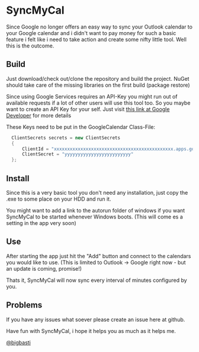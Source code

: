 SyncMyCal
=========

Since Google no longer offers an easy way to sync your Outlook calendar to your Google 
calendar and i didn't want to pay money for such a basic feature i felt like i need 
to take action and create some nifty little tool. Well this is the outcome.

Build
-----
Just download/check out/clone the repository and build the project. 
NuGet should take care of the missing libraries on the first build (package restore)

Since using Google Services requires an API-Key you might run out of available requests if
a lot of other users will use this tool too. So you maybe want to create an API Key for your self.
Just visit [this link at Google Developer](https://developers.google.com/api-client-library/python/guide/aaa_apikeys) for more details

These Keys need to be put in the GoogleCalendar Class-File:

```csharp
  ClientSecrets secrets = new ClientSecrets 
  { 
      ClientId = "xxxxxxxxxxxxxxxxxxxxxxxxxxxxxxxxxxxxxxxxxxxxx.apps.googleusercontent.com", 
      ClientSecret = "yyyyyyyyyyyyyyyyyyyyyyyyy" 
  };
```

Install
-------
Since this is a very basic tool you don't need any installation, just copy the .exe
to some place on your HDD and run it. 

You might want to add a link to the autorun folder of windows if you want SyncMyCal to be started
whenever Windows boots. (This will come es a setting in the app very soon)

Use
---
After starting the app just hit the "Add" button and connect to the calendars you would
like to use. (This is limited to Outlook -> Google right now - but an update is coming, promise!)

Thats it, SyncMyCal will now sync every interval of minutes configured by you.

Problems
--------
If you have any issues what soever please create an issue here at github.

Have fun with SyncMyCal, i hope it helps you as much as it helps me.

[@bigbasti](https://twitter.com/bigbasti)
